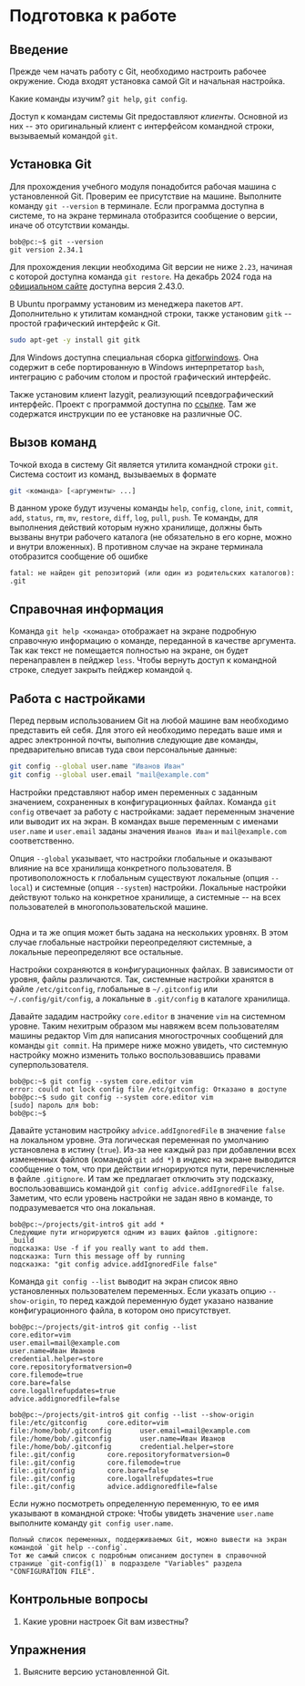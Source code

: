 # Подготовка к работе


## Введение

Прежде чем начать работу с Git, необходимо настроить рабочее окружение.
Сюда входят установка самой Git и начальная настройка.

Какие команды изучим?
`git help`, `git config`.

Доступ к командам системы Git предоставляют *клиенты*.
Основной из них -- это оригинальный клиент с интерфейсом командной строки, вызываемый командой `git`.
<!-- Встраивание Git в текстовые редакторы, интегрированные среды разработки -->


## Установка Git

<!-- Проверка и установка Git -->
Для прохождения учебного модуля понадобится рабочая машина с установленной Git.
Проверим ее присутствие на машине.
Выполните команду `git --version` в терминале.
Если программа доступна в системе, то на экране терминала отобразится сообщение о версии, иначе об отсутствии команды.
```console
bob@pc:~$ git --version
git version 2.34.1
```

Для прохождения лекции необходима Git версии не ниже `2.23`, начиная с которой доступна команда `git restore`.
На декабрь 2024 года на [официальном сайте](https://git-scm.org) доступна версия 2.43.0.

<!-- Установка Git в Ubuntu и Windows -->
В Ubuntu программу установим из менеджера пакетов `APT`.
Дополнительно к утилитам командной строки, также установим `gitk` -- простой графический интерфейс к Git.
``` bash
sudo apt-get -y install git gitk
```

Для Windows доступна специальная сборка [gitforwindows](https://gitforwindows.org/).
Она содержит в себе портированную в Windows интерпретатор `bash`, интеграцию с рабочим столом и простой графический интерфейс.

<!-- lazygit -->
Также установим клиент lazygit, реализующий псевдографический интерфейс.
Проект с программой доступна по [ссылке](https://github.com/jesseduffield/lazygit).
Там же содержатся инструкции по ее установке на различные ОС.


## Вызов команд

Точкой входа в систему Git является утилита командной строки `git`.
Система состоит из команд, вызываемых в формате
``` bash
git <команда> [<аргументы> ...]
```
В данном уроке будут изучены команды `help`, `config`, `clone`, `init`, `commit`, `add`, `status`, `rm`, `mv`, `restore`, `diff`, `log`, `pull`, `push`.
Те команды, для выполнения действий которым нужно хранилище, должны быть вызваны внутри рабочего каталога (не обязательно в его корне, можно и внутри вложенных).
В противном случае на экране терминала отобразится сообщение об ошибке
``` text
fatal: не найден git репозиторий (или один из родительских каталогов): .git
```


## Справочная информация

Команда `git help <команда>` отображает на экране подробную справочную информацию о команде, переданной в качестве аргумента.
Так как текст не помещается полностью на экране, он будет перенаправлен в пейджер `less`.
Чтобы вернуть доступ к командной строке, следует закрыть пейджер командой `q`.


## Работа с настройками

<!-- Знакомим себя с Git -->
Перед первым использованием Git на любой машине вам необходимо представить ей себя.
Для этого ей необходимо передать ваше имя и адрес электронной почты, выполнив следующие две команды, предварительно вписав туда свои персональные данные:

``` bash
git config --global user.name "Иванов Иван"
git config --global user.email "mail@example.com"
```

<!-- Про команду `git config` -->
Настройки представляют набор имен переменных с заданным значением, сохраненных в конфигурационных файлах.
Команда `git config` отвечает за работу с настройками: задает переменным значение или выводит их на экран.
В командах выше переменным с именами `user.name` и `user.email` заданы значения `Иванов Иван` и `mail@example.com` соответственно.

<!-- Уровни настроек -->
Опция `--global` указывает, что настройки глобальные и оказывают влияние на все хранилища конкретного пользователя.
В противоположность к глобальным существуют локальные (опция `--local`) и системные (опция `--system`) настройки.
Локальные настройки действуют только на конкретное хранилище, а системные -- на всех пользователей в многопользовательской машине.

```{figure} images/ConfigLevels.png
```

<!-- Переопределение настроек -->
Одна и та же опция может быть задана на нескольких уровнях.
В этом случае глобальные настройки переопределяют системные, а локальные переопределяют все остальные.

<!-- Где хранятся настройки? -->
Настройки сохраняются в конфигурационных файлах.
В зависимости от уровня, файлы различаются.
Так, системные настройки хранятся в файле `/etc/gitconfig`, глобальные в `~/.gitconfig` или `~/.config/git/config`, а локальные в `.git/config` в каталоге хранилища.

<!-- Установка настройки core.editor в vim на системном уровне -->
Давайте зададим настройку `core.editor` в значение `vim` на системном уровне.
Таким нехитрым образом мы навяжем всем пользователям машины редактор Vim для написания многострочных сообщений для команды `git commit`.
На примере ниже можно увидеть, что системную настройку можно изменить только воспользовавшись правами суперпользователя.
```console
bob@pc:~$ git config --system core.editor vim
error: could not lock config file /etc/gitconfig: Отказано в доступе
bob@pc:~$ sudo git config --system core.editor vim
[sudo] пароль для bob:
bob@pc:~$
```

<!-- Установка настройки на локальном уровне -->
Давайте установим настройку `advice.addIgnoredFile` в значение `false` на локальном уровне.
Эта логическая переменная по умолчанию установлена в истину (`true`).
Из-за нее каждый раз при добавлении всех измененных файлов (командой `git add *`) в индекс на экране выводится сообщение о том, что при действии игнорируются пути, перечисленные в файле `.gitignore`.
И там же предлагает отключить эту подсказку, воспользовавшись командой `git config advice.addIgnoredFile false`.
Заметим, что если уровень настройки не задан явно в команде, то подразумевается что она локальная.
```console
bob@pc:~/projects/git-intro$ git add *
Следующие пути игнорируются одним из ваших файлов .gitignore:
_build
подсказка: Use -f if you really want to add them.
подсказка: Turn this message off by running
подсказка: "git config advice.addIgnoredFile false"
```

<!-- Просмотр настроек -->
Команда `git config --list` выводит на экран список явно установленных пользователем переменных.
Если указать опцию `--show-origin`, то перед каждой переменную будет указано название конфигурационного файла, в котором оно присутствует.

```console
bob@pc:~/projects/git-intro$ git config --list
core.editor=vim
user.email=mail@example.com
user.name=Иван Иванов
credential.helper=store
core.repositoryformatversion=0
core.filemode=true
core.bare=false
core.logallrefupdates=true
advice.addignoredfile=false
```

```console
bob@pc:~/projects/git-intro$ git config --list --show-origin
file:/etc/gitconfig     core.editor=vim
file:/home/bob/.gitconfig       user.email=mail@example.com
file:/home/bob/.gitconfig       user.name=Иван Иванов
file:/home/bob/.gitconfig       credential.helper=store
file:.git/config        core.repositoryformatversion=0
file:.git/config        core.filemode=true
file:.git/config        core.bare=false
file:.git/config        core.logallrefupdates=true
file:.git/config        advice.addignoredfile=false
```

Если нужно посмотреть определенную переменную, то ее имя указывают в командной строке:
Чтобы увидеть значение `user.name` выполните команду `git config user.name`.

```{note}
Полный список переменных, поддерживаемых Git, можно вывести на экран командой `git help --config`.
Тот же самый список с подробным описанием доступен в справочной странице `git-config(1)` в подразделе "Variables" раздела "CONFIGURATION FILE".
```


## Контрольные вопросы

1. Какие уровни настроек Git вам известны?


## Упражнения

1. Выясните версию установленной Git.

